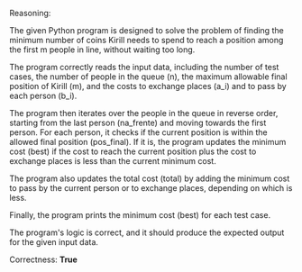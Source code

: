 Reasoning:

The given Python program is designed to solve the problem of finding the minimum number of coins Kirill needs to spend to reach a position among the first m people in line, without waiting too long.

The program correctly reads the input data, including the number of test cases, the number of people in the queue (n), the maximum allowable final position of Kirill (m), and the costs to exchange places (a_i) and to pass by each person (b_i).

The program then iterates over the people in the queue in reverse order, starting from the last person (na_frente) and moving towards the first person. For each person, it checks if the current position is within the allowed final position (pos_final). If it is, the program updates the minimum cost (best) if the cost to reach the current position plus the cost to exchange places is less than the current minimum cost.

The program also updates the total cost (total) by adding the minimum cost to pass by the current person or to exchange places, depending on which is less.

Finally, the program prints the minimum cost (best) for each test case.

The program's logic is correct, and it should produce the expected output for the given input data.

Correctness: **True**